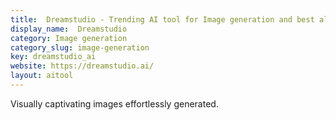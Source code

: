 ```yaml
---
title:  Dreamstudio - Trending AI tool for Image generation and best alternatives
display_name:  Dreamstudio
category: Image generation
category_slug: image-generation
key: dreamstudio_ai
website: https://dreamstudio.ai/
layout: aitool
---
```


Visually captivating images effortlessly generated.
